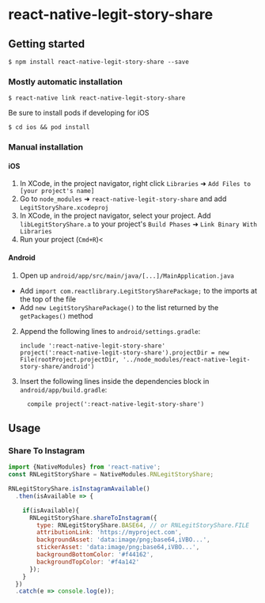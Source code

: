 # react-native-legit-story-share

## Getting started

`$ npm install react-native-legit-story-share --save`

### Mostly automatic installation

`$ react-native link react-native-legit-story-share`

Be sure to install pods if developing for iOS

`$ cd ios && pod install `

### Manual installation


#### iOS

1. In XCode, in the project navigator, right click `Libraries` ➜ `Add Files to [your project's name]`
2. Go to `node_modules` ➜ `react-native-legit-story-share` and add `LegitStoryShare.xcodeproj`
3. In XCode, in the project navigator, select your project. Add `libLegitStoryShare.a` to your project's `Build Phases` ➜ `Link Binary With Libraries`
4. Run your project (`Cmd+R`)<

#### Android

1. Open up `android/app/src/main/java/[...]/MainApplication.java`
  - Add `import com.reactlibrary.LegitStorySharePackage;` to the imports at the top of the file
  - Add `new LegitStorySharePackage()` to the list returned by the `getPackages()` method
2. Append the following lines to `android/settings.gradle`:
  	```
  	include ':react-native-legit-story-share'
  	project(':react-native-legit-story-share').projectDir = new File(rootProject.projectDir, '../node_modules/react-native-legit-story-share/android')
  	```
3. Insert the following lines inside the dependencies block in `android/app/build.gradle`:
  	```
      compile project(':react-native-legit-story-share')
  	```


## Usage

### Share To Instagram
```javascript
import {NativeModules} from 'react-native';
const RNLegitStoryShare = NativeModules.RNLegitStoryShare;

RNLegitStoryShare.isInstagramAvailable()
  .then(isAvailable => {

    if(isAvailable){
      RNLegitStoryShare.shareToInstagram({
        type: RNLegitStoryShare.BASE64, // or RNLegitStoryShare.FILE
        attributionLink: 'https://myproject.com',
        backgroundAsset: 'data:image/png;base64,iVBO...',
        stickerAsset: 'data:image/png;base64,iVBO...',
        backgroundBottomColor: '#f44162',
        backgroundTopColor: '#f4a142'
      });
    }
  })
  .catch(e => console.log(e));
```
